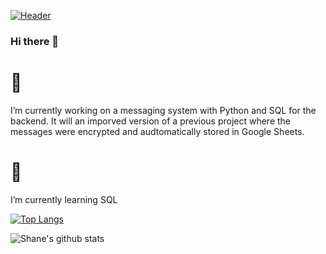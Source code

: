 
[![Header](https://raw.githubusercontent.com/MartinHeinz/<OWNER>/<OWNER>/readme_header.png "Header")](https://some-url.dev/)


### Hi there 👋

# 💬
I’m currently working on a messaging system with Python and SQL for the backend. It will an imporved version of a previous project where the messages were encrypted and audtomatically stored in Google Sheets. 
# 📙
I’m currently learning SQL
<!--
**ShaneWD/ShaneWD** is a ✨ _special_ ✨ repository because its `README.md` (this file) appears on your GitHub profile.

Here are some ideas to get you started:

🔭 I’m currently working on a messaging system with Python and SQL for the backend. 
- 🌱 I’m currently learning ...
- 👯 I’m looking to collaborate on ...
- 🤔 I’m looking for help with ...
- 💬 Ask me about ...
- 📫 How to reach me: ...
- ⚡ Fun fact: ...
-->
[![Top Langs](https://github-readme-stats.vercel.app/api/top-langs/?username=shanewd)](https://github.com/anuraghazra/github-readme-stats)


![Shane's github stats](https://github-readme-stats.vercel.app/api?username=shanewd&show_icons=true&theme=tokyonight)
